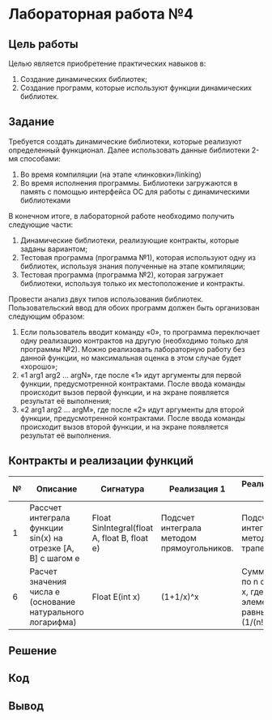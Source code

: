 # Лабораторная работа №4

## Цель работы
Целью является приобретение практических навыков в:
  1. Создание динамических библиотек;
  2. Создание программ, которые используют функции динамических библиотек.

## Задание
Требуется создать динамические библиотеки, которые реализуют определенный функционал. 
Далее использовать данные библиотеки 2-мя способами:
  1. Во время компиляции (на этапе «линковки»/linking)
  2. Во время исполнения программы. Библиотеки загружаются в память с помощью интерфейса ОС для работы с динамическими библиотеками

В конечном итоге, в лабораторной работе необходимо получить следующие части:
  1. Динамические библиотеки, реализующие контракты, которые заданы вариантом;
  2. Тестовая программа (программа №1), которая используют одну из библиотек, используя знания полученные на этапе компиляции;
  3. Тестовая программа (программа №2), которая загружает библиотеки, используя только их местоположение и контракты.

Провести анализ двух типов использования библиотек. Пользовательский ввод для обоих программ должен быть организован следующим образом: 
  1. Если пользователь вводит команду «0», то программа переключает одну реализацию контрактов на другую (необходимо только для программы №2). Можно реализовать лабораторную работу без данной функции, но максимальная оценка в этом случае будет «хорошо»;
  2. «1 arg1 arg2 … argN», где после «1» идут аргументы для первой функции, предусмотренной контрактами. После ввода команды происходит вызов первой функции, и на экране появляется результат её выполнения;
  3. «2 arg1 arg2 … argM», где после «2» идут аргументы для второй функции, предусмотренной контрактами. После ввода команды происходит вызов второй функции, и на экране появляется результат её выполнения.

## Контракты и реализации функций

|№ |	Описание |	Сигнатура |	Реализация 1 |	Реализация 2 |
| --- | --- | --- | --- | --- |
| 1 |	Рассчет интеграла функции sin(x) на отрезке [A, B] с шагом e |	Float SinIntegral(float A, float B, float e)|	Подсчет интеграла методом прямоугольников. |	Подсчет интеграла методом трапеций. |
| 6 | Расчет значения числа e (основание натурального логарифма) | Float E(int x) |  (1+1/x)^x | Сумма ряда по n от 0 до x, где элементы равны: (1/(n!)) |

## Решение

## Код

## Вывод
